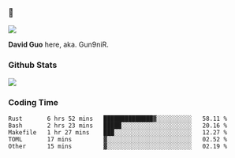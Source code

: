 ### 👋

![](https://komarev.com/ghpvc/?username=Gun9niR&label=Total+Views)

**David Guo** here, aka. Gun9niR.

### Github Stats

<img src="https://github-readme-stats.vercel.app/api?username=Gun9niR&count_private=true&show_icons=true&theme=vue-dark&hide_title=true">

### Coding Time

<!--START_SECTION:waka-->

```text
Rust       6 hrs 52 mins   ██████████████▓░░░░░░░░░░   58.11 %
Bash       2 hrs 23 mins   █████░░░░░░░░░░░░░░░░░░░░   20.16 %
Makefile   1 hr 27 mins    ███░░░░░░░░░░░░░░░░░░░░░░   12.27 %
TOML       17 mins         ▓░░░░░░░░░░░░░░░░░░░░░░░░   02.52 %
Other      15 mins         ▓░░░░░░░░░░░░░░░░░░░░░░░░   02.19 %
```

<!--END_SECTION:waka-->
